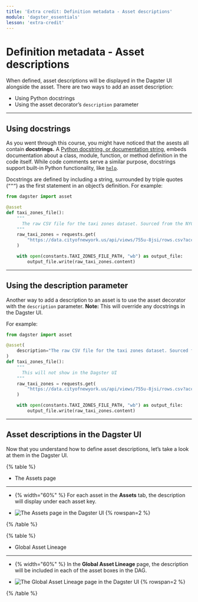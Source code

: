 ```yaml
---
title: 'Extra credit: Definition metadata - Asset descriptions'
module: 'dagster_essentials'
lesson: 'extra-credit'
---
```


# Definition metadata - Asset descriptions

When defined, asset descriptions will be displayed in the Dagster UI alongside the asset. There are two ways to add an asset description:

- Using Python docstrings
- Using the asset decorator’s `description` parameter

---

## Using docstrings

As you went through this course, you might have noticed that the asests all contain **docstrings.** A [Python docstring, or documentation string](https://www.datacamp.com/tutorial/docstrings-python), embeds documentation about a class, module, function, or method definition in the code itself. While code comments serve a similar purpose, docstrings support built-in Python functionality, like [`help`](https://docs.python.org/3/library/functions.html#help).

Docstrings are defined by including a string, surrounded by triple quotes (`”””`) as the first statement in an object’s definition. For example:

```python
from dagster import asset

@asset
def taxi_zones_file():
    """
      The raw CSV file for the taxi zones dataset. Sourced from the NYC Open Data portal.
    """
    raw_taxi_zones = requests.get(
        "https://data.cityofnewyork.us/api/views/755u-8jsi/rows.csv?accessType=DOWNLOAD"
    )

    with open(constants.TAXI_ZONES_FILE_PATH, "wb") as output_file:
        output_file.write(raw_taxi_zones.content)
```

---

## Using the description parameter

Another way to add a description to an asset is to use the asset decorator with the `description` parameter. **Note:** This will override any docstrings in the Dagster UI.

For example:

```python
from dagster import asset

@asset(
    description="The raw CSV file for the taxi zones dataset. Sourced from the NYC Open Data portal."
)
def taxi_zones_file():
    """
      This will not show in the Dagster UI
    """
    raw_taxi_zones = requests.get(
        "https://data.cityofnewyork.us/api/views/755u-8jsi/rows.csv?accessType=DOWNLOAD"
    )

    with open(constants.TAXI_ZONES_FILE_PATH, "wb") as output_file:
        output_file.write(raw_taxi_zones.content)
```

---

## Asset descriptions in the Dagster UI

Now that you understand how to define asset descriptions, let’s take a look at them in the Dagster UI.

{% table %}

- The Assets page

---

- {% width="60%" %}
  For each asset in the **Assets** tab, the description will display under each asset key.

- ![The Assets page in the Dagster UI](/images/dagster-essentials/extra-credit/ui-assets-page.png) {% rowspan=2 %}

{% /table %}

{% table %}

- Global Asset Lineage

---

- {% width="60%" %}
  In the **Global Asset Lineage** page, the description will be included in each of the asset boxes in the DAG.

- ![The Global Asset Lineage page in the Dagster UI](/images/dagster-essentials/extra-credit/ui-global-asset-lineage.png) {% rowspan=2 %}

{% /table %}
